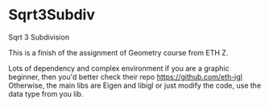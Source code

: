 # Sqrt3Subdiv
Sqrt 3 Subdivision 

This is a finish of the assignment of Geometry course from ETH Z. 
 
Lots of dependency and complex environment if you are a graphic beginner, then you'd better check their repo  https://github.com/eth-igl
Otherwise, the main libs are Eigen and libigl or just modify the code, use the data type from you lib.






